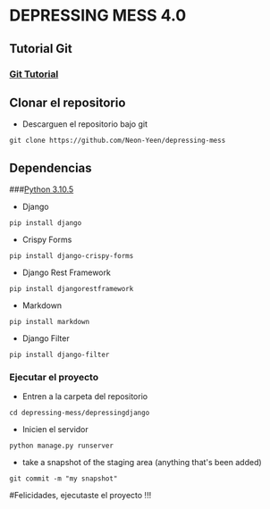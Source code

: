 # DEPRESSING MESS 4.0

## Tutorial Git

### [Git Tutorial](https://docs.github.com/en/get-started/using-git/about-git)

## Clonar el repositorio

- Descarguen el repositorio bajo git
```
git clone https://github.com/Neon-Yeen/depressing-mess
```
## Dependencias

###[Python 3.10.5](https://www.python.org/ftp/python/3.10.5/Python-3.10.5.tar.xz)

- Django
```
pip install django
```

- Crispy Forms
```
pip install django-crispy-forms
```

- Django Rest Framework
```
pip install djangorestframework
```

- Markdown
```
pip install markdown
```

- Django Filter
```
pip install django-filter
```

### Ejecutar el proyecto

- Entren a la carpeta del repositorio
```
cd depressing-mess/depressingdjango
```

- Inicien el servidor 
```
python manage.py runserver
```

- take a snapshot of the staging area (anything that's been added)
```
git commit -m "my snapshot"
```

#Felicidades, ejecutaste el proyecto !!!
